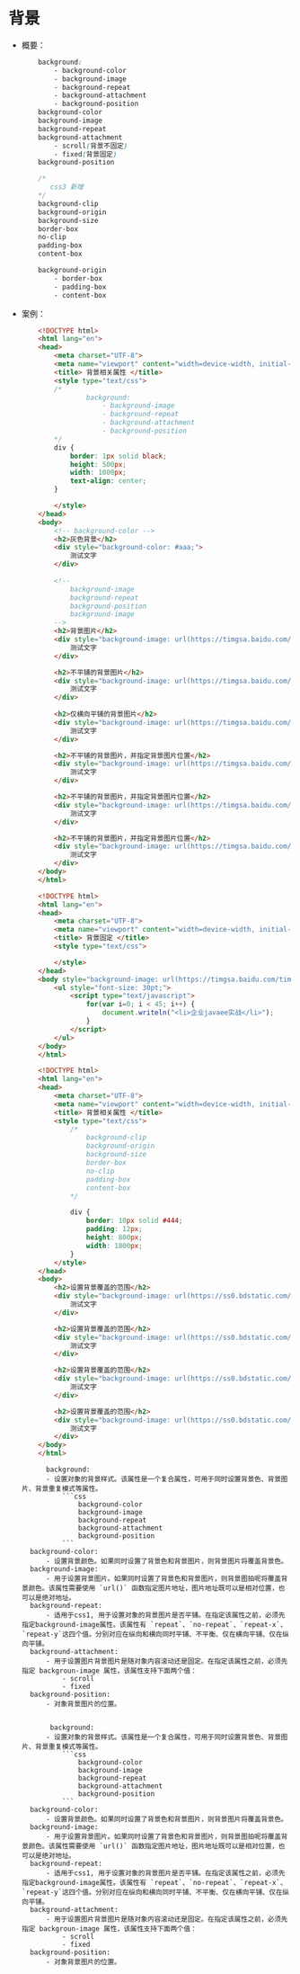 # 背景
- 概要：
    ```css
        background:
            - background-color
            - background-image
            - background-repeat
            - background-attachment
            - background-position
        background-color
        background-image
        background-repeat
        background-attachment
            - scroll(背景不固定)
            - fixed(背景固定)
        background-position

        /*
           css3 新增
        */
        background-clip
        background-origin
        background-size
        border-box
        no-clip
        padding-box
        content-box

        background-origin
            - border-box
            - padding-box
            - content-box
    ```
- 案例：
    ```html
        <!DOCTYPE html>
        <html lang="en">
        <head>
            <meta charset="UTF-8">
            <meta name="viewport" content="width=device-width, initial-scale=1.0">
            <title> 背景相关属性 </title>
            <style type="text/css">
            /*
                    background:
                        - background-image
                        - background-repeat
                        - background-attachment
                        - background-position
            */
            div {
                border: 1px solid black;
                height: 500px;
                width: 1000px;
                text-align: center;
            }

            </style>
        </head>
        <body>
            <!-- background-color -->
            <h2>灰色背景</h2>
            <div style="background-color: #aaa;">
                测试文字
            </div>
            
            <!--
                background-image
                background-repeat
                background-position
                background-image
            -->
            <h2>背景图片</h2>
            <div style="background-image: url(https://timgsa.baidu.com/timg?image&quality=80&size=b9999_10000&sec=1594362602262&di=a1067d79275a56e2330bccf484c210f2&imgtype=0&src=http%3A%2F%2Fb-ssl.duitang.com%2Fuploads%2Fitem%2F201810%2F27%2F20181027080835_epxxl.thumb.700_0.jpeg);" >
                测试文字
            </div>

            <h2>不平铺的背景图片</h2>
            <div style="background-image: url(https://timgsa.baidu.com/timg?image&quality=80&size=b9999_10000&sec=1594361073487&di=d48a3a4ac875a17b7a4d6e12c20f39a1&imgtype=0&src=http%3A%2F%2Fa4.att.hudong.com%2F52%2F52%2F01200000169026136208529565374.jpg);background-repeat: no-repeat;" >
                测试文字
            </div>
            
            <h2>仅横向平铺的背景图片</h2>
            <div style="background-image: url(https://timgsa.baidu.com/timg?image&quality=80&size=b9999_10000&sec=1594361073487&di=d48a3a4ac875a17b7a4d6e12c20f39a1&imgtype=0&src=http%3A%2F%2Fa4.att.hudong.com%2F52%2F52%2F01200000169026136208529565374.jpg);background-repeat: repeat-x;" >
                测试文字
            </div>

            <h2>不平铺的背景图片，并指定背景图片位置</h2>
            <div style="background-image: url(https://timgsa.baidu.com/timg?image&quality=80&size=b9999_10000&sec=1594361073487&di=d48a3a4ac875a17b7a4d6e12c20f39a1&imgtype=0&src=http%3A%2F%2Fa4.att.hudong.com%2F52%2F52%2F01200000169026136208529565374.jpg);background-repeat: no-repeat;background-position: 35% 80%;" >
                测试文字
            </div>

            <h2>不平铺的背景图片，并指定背景图片位置</h2>
            <div style="background-image: url(https://timgsa.baidu.com/timg?image&quality=80&size=b9999_10000&sec=1594361073487&di=d48a3a4ac875a17b7a4d6e12c20f39a1&imgtype=0&src=http%3A%2F%2Fa4.att.hudong.com%2F52%2F52%2F01200000169026136208529565374.jpg);background-repeat: no-repeat;background-position: 30px 12px;" >
                测试文字
            </div>

            <h2>不平铺的背景图片，并指定背景图片位置</h2>
            <div style="background-image: url(https://timgsa.baidu.com/timg?image&quality=80&size=b9999_10000&sec=1594361073487&di=d48a3a4ac875a17b7a4d6e12c20f39a1&imgtype=0&src=http%3A%2F%2Fa4.att.hudong.com%2F52%2F52%2F01200000169026136208529565374.jpg);background-repeat: no-repeat;background-position: center bottom;" >
                测试文字
            </div>
        </body>
        </html>
    ```
    ```html
        <!DOCTYPE html>
        <html lang="en">
        <head>
            <meta charset="UTF-8">
            <meta name="viewport" content="width=device-width, initial-scale=1.0">
            <title> 背景固定 </title>
            <style type="text/css">

            </style>
        </head>
        <body style="background-image: url(https://timgsa.baidu.com/timg?image&quality=80&size=b9999_10000&sec=1594372822550&di=d06a3c6db8528e601e36bb25d6175b42&imgtype=0&src=http%3A%2F%2Fb-ssl.duitang.com%2Fuploads%2Fitem%2F201805%2F18%2F20180518134730_vnJXa.thumb.700_0.jpeg);background-attachment: fixed;">
            <ul style="font-size: 30pt;">
                <script type="text/javascript">
                    for(var i=0; i < 45; i++) {
                        document.writeln("<li>企业javaee实战</li>");
                    }
                </script>
            </ul>
        </body>
        </html>

    ```
    ```html
        <!DOCTYPE html>
        <html lang="en">
        <head>
            <meta charset="UTF-8">
            <meta name="viewport" content="width=device-width, initial-scale=1.0">
            <title> 背景相关属性 </title>
            <style type="text/css">
                /*
                    background-clip
                    background-origin
                    background-size
                    border-box
                    no-clip
                    padding-box
                    content-box
                */

                div {
                    border: 10px solid #444;
                    padding: 12px;
                    height: 800px;
                    width: 1800px;
                }
            </style>
        </head>
        <body>
            <h2>设置背景覆盖的范围</h2>
            <div style="background-image: url(https://ss0.bdstatic.com/70cFuHSh_Q1YnxGkpoWK1HF6hhy/it/u=1829417806,1400660466&fm=26&gp=0.jpg);">
                测试文字
            </div>

            <h2>设置背景覆盖的范围</h2>
            <div style="background-image: url(https://ss0.bdstatic.com/70cFuHSh_Q1YnxGkpoWK1HF6hhy/it/u=1829417806,1400660466&fm=26&gp=0.jpg);background-clip: no-clip;">
                测试文字
            </div>

            <h2>设置背景覆盖的范围</h2>
            <div style="background-image: url(https://ss0.bdstatic.com/70cFuHSh_Q1YnxGkpoWK1HF6hhy/it/u=1829417806,1400660466&fm=26&gp=0.jpg);background-clip: padding-box;">
                测试文字
            </div>

            <h2>设置背景覆盖的范围</h2>
            <div style="background-image: url(https://ss0.bdstatic.com/70cFuHSh_Q1YnxGkpoWK1HF6hhy/it/u=1829417806,1400660466&fm=26&gp=0.jpg);background-clip: content-box;">
                测试文字
            </div>
        </body>
        </html>
    ```










            background:
            - 设置对象的背景样式。该属性是一个复合属性，可用于同时设置背景色、背景图片、背景重复模式等属性。
                ```css
                    background-color
                    background-image
                    background-repeat
                    background-attachment
                    background-position
                ```
        background-color:
            - 设置背景颜色。如果同时设置了背景色和背景图片，则背景图片将覆盖背景色。
        background-image:
            - 用于设置背景图片。如果同时设置了背景色和背景图片，则背景图拍呢将覆盖背景颜色。该属性需要使用 `url()` 函数指定图片地址，图片地址既可以是相对位置，也可以是绝对地址。
        background-repeat:
            - 适用于css1, 用于设置对象的背景图片是否平铺。在指定该属性之前，必须先指定background-image属性。该属性有 `repeat`、`no-repeat`、`repeat-x`、`repeat-y`这四个值。分别对应在纵向和横向同时平铺、不平衡、仅在横向平铺、仅在纵向平铺。
        background-attachment:
            - 用于设置图片背景图片是随对象内容滚动还是固定。在指定该属性之前，必须先指定 backgroun-image 属性，该属性支持下面两个值：
                - scroll
                - fixed
        background-position:
            - 对象背景图片的位置。


             background:
            - 设置对象的背景样式。该属性是一个复合属性，可用于同时设置背景色、背景图片、背景重复模式等属性。
                ```css
                    background-color
                    background-image
                    background-repeat
                    background-attachment
                    background-position
                ```
        background-color:
            - 设置背景颜色。如果同时设置了背景色和背景图片，则背景图片将覆盖背景色。
        background-image:
            - 用于设置背景图片。如果同时设置了背景色和背景图片，则背景图拍呢将覆盖背景颜色。该属性需要使用 `url()` 函数指定图片地址，图片地址既可以是相对位置，也可以是绝对地址。
        background-repeat:
            - 适用于css1, 用于设置对象的背景图片是否平铺。在指定该属性之前，必须先指定background-image属性。该属性有 `repeat`、`no-repeat`、`repeat-x`、`repeat-y`这四个值。分别对应在纵向和横向同时平铺、不平衡、仅在横向平铺、仅在纵向平铺。
        background-attachment:
            - 用于设置图片背景图片是随对象内容滚动还是固定。在指定该属性之前，必须先指定 backgroun-image 属性，该属性支持下面两个值：
                - scroll
                - fixed
        background-position:
            - 对象背景图片的位置。